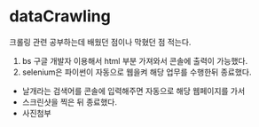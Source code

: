 # dataCrawling

크롤링 관련 공부하는데 배웠던 점이나 막혔던 점 적는다.

1. bs 구글 개발자 이용해서 html 부분 가져와서 콘솔에 출력이 가능했다.
2. selenium은 파이썬이 자동으로 웹을켜 해당 업무를 수행한뒤 종료했다.
  - 날개라는 검색어를 콘솔에 입력해주면 자동으로 해당 웹페이지를 가서
  - 스크린샷을 찍은 뒤 종료했다.
  - 사진첨부
